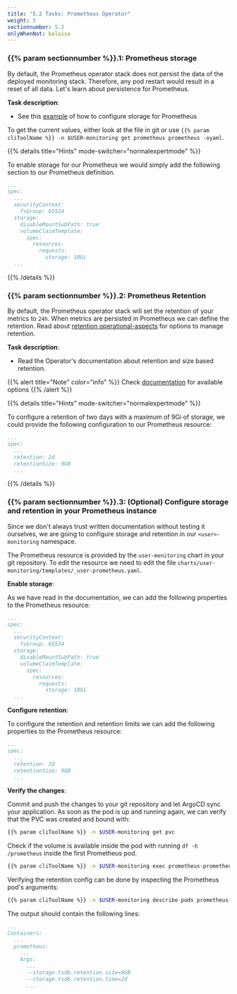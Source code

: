 ```yaml
---
title: "5.2 Tasks: Prometheus Operator"
weight: 5
sectionnumber: 5.2
onlyWhenNot: baloise
---
```


### {{% param sectionnumber %}}.1: Prometheus storage

By default, the Prometheus operator stack does not persist the data of the deployed monitoring stack. Therefore, any pod restart would result in a reset of all data. Let's learn about persistence for Prometheus.

**Task description**:

* See this [example](https://github.com/prometheus-operator/prometheus-operator/blob/master/Documentation/user-guides/storage.md#manual-storage-provisioning) of how to configure storage for Prometheus

To get the current values, either look at the file in git or use `{{% param cliToolName %}} -n $USER-monitoring get prometheus prometheus -oyaml`.

{{% details title="Hints" mode-switcher="normalexpertmode" %}}

To enable storage for our Prometheus we would simply add the following section to our Prometheus definition.

```yaml
...
spec:
  ...
  securityContext:
    fsGroup: 65534
  storage:
    disableMountSubPath: true
    volumeClaimTemplate:
      spec:
        resources:
          requests:
            storage: 10Gi
  ...
```
{{% /details %}}

### {{% param sectionnumber %}}.2: Prometheus Retention

By default, the Prometheus operator stack will set the retention of your metrics to `24h`. When metrics are persisted in Prometheus we can define the retention.
Read about [retention operational-aspects](https://prometheus.io/docs/prometheus/latest/storage/#operational-aspects) for options to manage retention.

**Task description**:

* Read the Operator's documentation about retention and size based retention.

{{% alert title="Note" color="info" %}}
Check [documentation](https://github.com/prometheus-operator/prometheus-operator/blob/master/Documentation/api.md#prometheusspec) for available options
{{% /alert %}}

{{% details title="Hints" mode-switcher="normalexpertmode" %}}

To configure a retention of two days with a maximum of 9Gi of storage, we could provide the following configuration to our Prometheus resource:

```yaml
...
spec:
  ...
  retention: 2d
  retentionSize: 9GB
  ...
```
{{% /details %}}

### {{% param sectionnumber %}}.3: (Optional) Configure storage and retention in your Prometheus instance

Since we don't always trust written documentation without testing it ourselves, we are going to configure storage and retention in our `<user>-monitoring` namespace.

The Prometheus resource is provided by the `user-monitoring` chart in your git repository. To edit the resource we need to edit the file `charts/user-monitoring/templates/_user-prometheus.yaml`.

**Enable storage**:

As we have read in the documentation, we can add the following properties to the Prometheus resource:

```yaml
...
spec:
  ...
  securityContext:
    fsGroup: 65534
  storage:
    disableMountSubPath: true
    volumeClaimTemplate:
      spec:
        resources:
          requests:
            storage: 10Gi
  ...
```

**Configure retention**:

To configure the retention and retention limits we can add the following properties to the Prometheus resource:

```yaml
...
spec:
  ...
  retention: 2d
  retentionSize: 9GB
  ...
```

**Verify the changes**:

Commit and push the changes to your git repository and let ArgoCD sync your application. As soon as the pod is up and running again, we can verify that the PVC was created and bound with:

```bash
{{% param cliToolName %}} -n $USER-monitoring get pvc
```

Check if the volume is available inside the pod with running `df -h /prometheus` inside the first Prometheus pod.

```bash
{{% param cliToolName %}} -n $USER-monitoring exec prometheus-prometheus-0 -c prometheus -- df -h /prometheus
```

Verifying the retention config can be done by inspecting the Prometheus pod's arguments:

```bash
{{% param cliToolName %}} -n $USER-monitoring describe pods prometheus-prometheus-0
```

The output should contain the following lines:

```yaml
...
Containers:
  ...
  prometheus:
    ...
    Args:
      ...
      --storage.tsdb.retention.size=9GB
      --storage.tsdb.retention.time=2d
      ...
```
